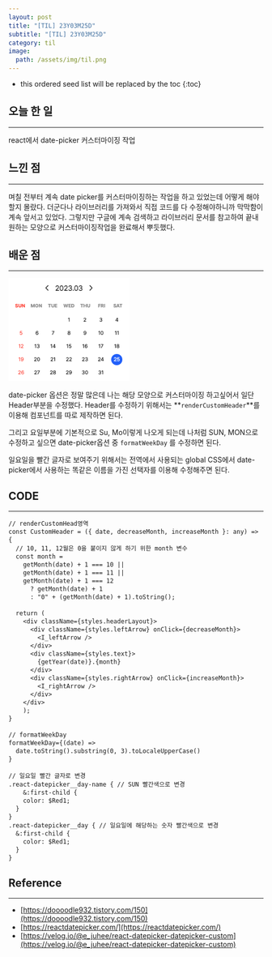 ```yaml
---
layout: post
title: "[TIL] 23Y03M25D"
subtitle: "[TIL] 23Y03M25D"
category: til
image:
  path: /assets/img/til.png
---
```


<!-- prettier-ignore -->
* this ordered seed list will be replaced by the toc 
{:toc}

## 오늘 한 일

---

react에서 date-picker 커스터마이징 작업

## 느낀 점

---

며칠 전부터 계속 date picker를 커스터마이징하는 작업을 하고 있었는데 어떻게 해야할지 몰랐다. 더군다나 라이브러리를 가져와서 직접 코드를 다 수정해야하니까 막막함이 계속 앞서고 있었다. 그렇지만 구글에 계속 검색하고 라이브러리 문서를 참고하여 끝내 원하는 모양으로 커스터마이징작업을 완료해서 뿌듯했다.

## 배운 점

---

![date-picker.png](/assets/img/til/date-picker.png)

date-picker 옵션은 정말 많은데 나는 해당 모양으로 커스터마이징 하고싶어서 일단 Header부분을 수정했다. Header를 수정하기 위해서는 **`renderCustomHeader`**를 이용해 컴포넌트를 따로 제작하면 된다.

그리고 요일부분에 기본적으로 Su, Mo이렇게 나오게 되는데 나처럼 SUN, MON으로 수정하고 싶으면 date-picker옵션 중 `formatWeekDay` 를 수정하면 된다.

일요일을 빨간 글자로 보여주기 위해서는 전역에서 사용되는 global CSS에서 date-picker에서 사용하는 똑같은 이름을 가진 선택자를 이용해 수정해주면 된다.

## CODE

---

```tsx
// renderCustomHead영역
const CustomHeader = ({ date, decreaseMonth, increaseMonth }: any) => {
  // 10, 11, 12월은 0을 붙이지 않게 하기 위한 month 변수
  const month =
    getMonth(date) + 1 === 10 ||
    getMonth(date) + 1 === 11 ||
    getMonth(date) + 1 === 12
      ? getMonth(date) + 1
      : "0" + (getMonth(date) + 1).toString();

  return (
    <div className={styles.headerLayout}>
      <div className={styles.leftArrow} onClick={decreaseMonth}>
        <I_leftArrow />
      </div>
      <div className={styles.text}>
        {getYear(date)}.{month}
      </div>
      <div className={styles.rightArrow} onClick={increaseMonth}>
        <I_rightArrow />
      </div>
    </div>
	);
}

// formatWeekDay
formatWeekDay={(date) =>
  date.toString().substring(0, 3).toLocaleUpperCase()
}

// 일요일 빨간 글자로 변경
.react-datepicker__day-name { // SUN 빨간색으로 변경
	&:first-child {
    color: $Red1;
  }
}
.react-datepicker__day { // 일요일에 해당하는 숫자 빨간색으로 변경
  &:first-child {
    color: $Red1;
  }
}
```

## Reference

---

- [https://doooodle932.tistory.com/150](https://doooodle932.tistory.com/150)
- [https://reactdatepicker.com/](https://reactdatepicker.com/)
- [https://velog.io/@e_juhee/react-datepicker-datepicker-custom](https://velog.io/@e_juhee/react-datepicker-datepicker-custom)
